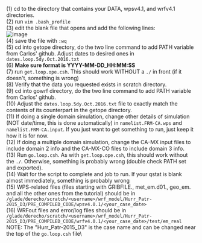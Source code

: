(1) cd to the directory that contains your DATA, wpsv4.1, and wrfv4.1 directories.\
(2) run `vim .bash_profile`\
(3) edit the blank file that opens and add the following lines:\
![image](https://github.com/bhmoose/EAS5555/assets/143351355/f14eca26-6dad-4637-9d27-5e441e87df13)
\
(4) save the file with `:wq`\
(5) cd into getope directory, do the two line command to add PATH variable from Carlos' github. Adjust dates to desired ones in `dates.loop.5dy.Oct.2016.txt`\
(6) **Make sure format is YYYY-MM-DD_HH:MM:SS**\
(7) run `get.loop.ope.csh`. This should work WITHOUT a `./` in front (if it doesn't, something is wrong)\
(8) Verify that the data you requested exists in scratch directory.\
(9) cd into gowrf directory, do the two line command to add PATH variable from Carlos' github.\
(10) Adjust the `dates.loop.5dy.Oct.2016.txt` file to exactly match the contents of its counterpart in the getope directory.\
(11) If doing a single domain simulation, change other details of simulation (NOT date/time, this is done automatically) in `namelist.FRM-CA.wps` and   `namelist.FRM-CA.input`. If you just want to get something to run, just keep it how it is for now.\
(12) If doing a multiple domain simulation, change the CA-MX input files to include domain 2 info and the CA-MX-CO files to include domain 3 info.\
(13) Run `go.loop.csh`. As with `get.loop.ope.csh`, this should work without the `./`. Otherwise, something is probably wrong (double check PATH set and exported).\
(14) Wait for the script to complete and job to run. If your qstat is blank almost immediately, something is probably wrong\
(15) WPS-related files (files starting with GRIBFILE., met_em.d01., geo_em. and all the other ones from the tutorial) should be in `/glade/derecho/scratch/<username>/wrf_model/Hurr_Patr-2015_D3/PRE_COMPILED_CODE/wpsv4.0.1/<your_case_date>`\
(16) WRFout files and error/log files should be in `/glade/derecho/scratch/<username>/wrf_model/Hurr_Patr-2015_D3/PRE_COMPILED_CODE/wrfv4.0.1/<your_case_date>/test/em_real`\
NOTE: The "Hurr_Patr-2015_D3" is the case name and can be changed near the top of the `go.loop.csh` file\
